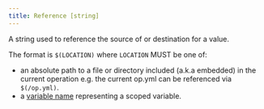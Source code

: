 ```yaml
---
title: Reference [string]
---
```

A string used to reference the source of or destination for a value.

The format is `$(LOCATION)` where `LOCATION` MUST be one of:

- an absolute path to a file or directory included (a.k.a embedded) in the current operation e.g. the current op.yml can be referenced via `$(/op.yml)`.
- a [variable name](./variable-name) representing a scoped variable.